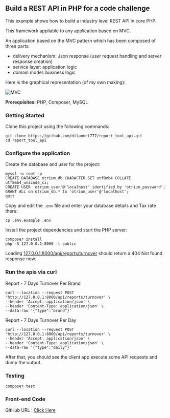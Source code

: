 ## Build a REST API in PHP for a code challenge

This example shows how to build a industry level REST API in core PHP.

This framework appliable to any application based on MVC.

An application based on the MVC pattern which has been composed of three parts:

   * delivery mechanism: Json response (user request handling and server response creation)
   * service layer: application logic
   * domain model: business logic

Here is the graphical representation (of my own making):

![MVC](https://user-images.githubusercontent.com/80531625/136907184-429bdea4-b0af-42ab-8233-e016146cb032.jpg)

**Prerequisites:** PHP, Composer, MySQL


### Getting Started

Clone this project using the following commands:

```
git clone https://github.com/dilannet777/report_tool_api.git
cd report_tool_api
```

### Configure the application

Create the database and user for the project:

```
mysql -u root -p
CREATE DATABASE otrium_db CHARACTER SET utf8mb4 COLLATE utf8mb4_unicode_ci;
CREATE USER 'otrium_user'@'localhost' identified by 'otrium_password';
GRANT ALL on otrium_db.* to 'otrium_user'@'localhost';
quit
```

Copy and edit the `.env` file and enter your database details and Tax rate there:

```
cp .env.example .env
```

Install the project dependencies and start the PHP server:

```
composer install
php -S 127.0.0.1:8000 -t public
```

Loading [127.0.0.1:8000/api/reports/turnover](http://127.0.0.1:8000/api/reports/turnover) should return a 404 Not found response now.



### Run the apis via curl

Report - 7 Days Turnover Per Brand
```
curl --location --request POST 'http://127.0.0.1:8000/api/reports/turnover' \
--header 'Accept: application/json' \
--header 'Content-Type: application/json' \
--data-raw '{"type":"brand"}'
```
Report - 7 Days Turnover Per Day
```
curl --location --request POST 'http://127.0.0.1:8000/api/reports/turnover' \
--header 'Accept: application/json' \
--header 'Content-Type: application/json' \
--data-raw '{"type":"daily"}'
```

After that, you should see the client app execute some API requests and dump the output.

### Testing
```
composer test
```

### Front-end Code

GitHub URL : [Click Here](https://github.com/dilannet777/report_tool_react_app)

